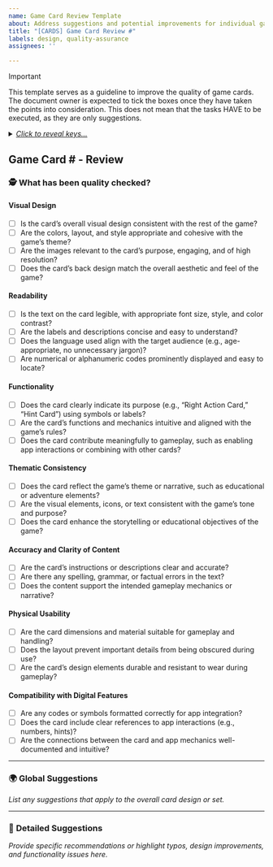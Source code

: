 ```yaml
---
name: Game Card Review Template
about: Address suggestions and potential improvements for individual game cards
title: "[CARDS] Game Card Review #"
labels: design, quality-assurance
assignees: ''

---
```


> [!IMPORTANT]
> This template serves as a guideline to improve the quality of game cards. The document owner is expected to tick the boxes once they have taken the points into consideration. This does not mean that the tasks HAVE to be executed, as they are only suggestions.

<details>
<summary><em><ins>Click to reveal keys...</ins></em></summary>
  
#### Text Format
- **Bold**: replaced word in original text
- Normal: Citation from original text
- *Italic*: Comment
- ~~strikethrough~~: Original text to remove

#### Suggestions
- IMPROVEMENT: something to add, to be defined by document owner
- TYPO: a suggestion for correcting a found typo

</details>

## Game Card # - Review #

### 🕵️ What has been quality checked?

#### **Visual Design**

- [ ] Is the card’s overall visual design consistent with the rest of the game?  
- [ ] Are the colors, layout, and style appropriate and cohesive with the game’s theme?  
- [ ] Are the images relevant to the card’s purpose, engaging, and of high resolution?  
- [ ] Does the card’s back design match the overall aesthetic and feel of the game?  

#### **Readability**

- [ ] Is the text on the card legible, with appropriate font size, style, and color contrast?  
- [ ] Are the labels and descriptions concise and easy to understand?  
- [ ] Does the language used align with the target audience (e.g., age-appropriate, no unnecessary jargon)?  
- [ ] Are numerical or alphanumeric codes prominently displayed and easy to locate?  

#### **Functionality**

- [ ] Does the card clearly indicate its purpose (e.g., “Right Action Card,” “Hint Card”) using symbols or labels?  
- [ ] Are the card’s functions and mechanics intuitive and aligned with the game’s rules?  
- [ ] Does the card contribute meaningfully to gameplay, such as enabling app interactions or combining with other cards?  

#### **Thematic Consistency**

- [ ] Does the card reflect the game’s theme or narrative, such as educational or adventure elements?  
- [ ] Are the visual elements, icons, or text consistent with the game’s tone and purpose?  
- [ ] Does the card enhance the storytelling or educational objectives of the game?  

#### **Accuracy and Clarity of Content**

- [ ] Are the card’s instructions or descriptions clear and accurate?  
- [ ] Are there any spelling, grammar, or factual errors in the text?  
- [ ] Does the content support the intended gameplay mechanics or narrative?  

#### **Physical Usability**

- [ ] Are the card dimensions and material suitable for gameplay and handling?  
- [ ] Does the layout prevent important details from being obscured during use?  
- [ ] Are the card’s design elements durable and resistant to wear during gameplay?  

#### **Compatibility with Digital Features**

- [ ] Are any codes or symbols formatted correctly for app integration?  
- [ ] Does the card include clear references to app interactions (e.g., numbers, hints)?  
- [ ] Are the connections between the card and app mechanics well-documented and intuitive?  

---

### 🌍 **Global Suggestions**

*List any suggestions that apply to the overall card design or set.*  

---

### 🔎 **Detailed Suggestions**

*Provide specific recommendations or highlight typos, design improvements, and functionality issues here.*  
